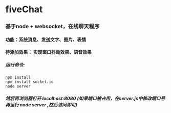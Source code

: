 # fiveChat
### 基于node + websocket，在线聊天程序
#### 功能：系统消息、发送文字、图片、表情
#### 待添加效果： 实现窗口抖动效果、语音效果

##### 运行命令:
```javascipt
npm install
npm install socket.io
node server
```
##### 然后再浏览器打开 localhost:8080 (如果端口被占用，在server.js中修改端口号再运行 node server ,然后访问即可)
